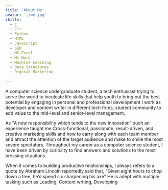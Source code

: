 ```yaml
---
title: 'About Me'
avatar: './me.jpg'
skills:
  - C
  - C++
  - Python
  - HTML
  - Javascript
  - SEO
  - MS Excel
  - Ms Word
  - Machine Learning
  - Data Structures
  - Digital Marketing
 
---
```


A computer science undergraduate student, a tech enthusiast trying to serve the world to inculcate life skills that help youth to bring out the best potential by engaging in personal and professional development I work as developer and content writer in different tech firms, student community to add value to the mid-level and senior-level management. 

As "A new responsibility which tends to the new innovation" such an experience taught me Cross-functional, passionate, result-driven, and creative marketing skills and how to carry along with each team member and attract the attention of the target audience and make to smile the most severe spectators. Throughout my career as a computer science student, I have been driven by curiosity to find answers and solutions to the most pressing situations.

When it comes to building productive relationships, I always refers to a quote by Abraham Lincoln reportedly said that,
"Given eight hours to chop down a tree, he’d spend six sharpening his axe" He is adept with multiple tasking such as Leading, Content writing, Developing


<!-- I'm an engineer who loves working on challenging problems, cracking them into simpler solutions. I build scalable backend applications, using state of the art technologies with security in mind.

I am a big advocate of statecharts and, I love the reactive programming paradigms of rxjs.

I graduated from [Kwame Nkrumah University of Science and Technology](https://www.knust.edu.gh/) with a bachelor's in Computer Engineering, and for the past 4+ years, I've been among several teams engineering the next big stuff.

A glimpse of the things I'm experienced with: -->
